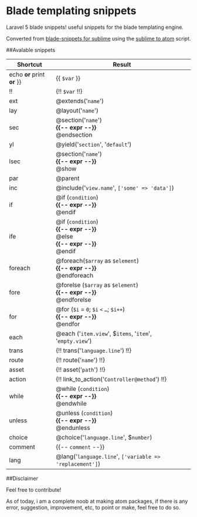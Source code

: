 # Blade templating snippets

Laravel 5 blade snippets! useful snippets for the blade templating engine.

Converted from [blade-snippets for sublime](https://github.com/dev4dev/blade-snippets)
using the [sublime to atom](https://github.com/james2doyle/sublime-to-atom-snippets) script.

##Avalable snippets

| Shortcut  | Result |
|-----------|--------|
| echo **or**	print **or** }}	| {{ `$var` }} |
| !!		| {!! `$var` !!}	|
| ext		| @extends('`name`') |
| lay		| @layout('`name`')  |
| sec		| @section('`name`') <br /> **{{-- expr --\}\}** <br /> @endsection    |
| yl		| @yield('`section`', '`default`') |
| lsec		| @section('`name`') <br /> **{{-- expr --\}\}** <br /> @show |
| par		| @parent	|
| inc		| @include('`view.name`', `['some' => 'data']`)  |
| if		| @if (`condition`) <br /> **{{-- expr --\}\}** <br /> @endif   |
| ife		| @if (`condition`) <br /> **{{-- expr --\}\}** <br /> @else <br /> **{{-- expr --\}\}** <br /> @endif  |
| foreach	| @foreach(`$array` as `$element`) <br /> **{{-- expr --\}\}** <br /> @endforeach  |
| fore		| @forelse (`$array` as `$element`) <br /> **{{-- expr --\}\}** <br /> @endforelse  |
| for		| @for (`$i` = `0`; `$i` `<` `…`; `$i++`) <br /> **{{-- expr --\}\}** <br /> @endfor  |
| each		| @each ('`item.view`', $`items`, '`item`', '`empty.view`')
| trans		| {!! trans('`language.line`') !!}	|
| route		| {!! route('`name`') !!}	|
| asset		| {!! asset('`path`') !!}	|
| action	| {!! link_to_action('`Controller@method`') !!}	|
| while		| @while (`condition`) <br /> **{{-- expr --\}\}** <br /> @endwhile  |
| unless	| @unless (`condition`) <br /> **{{-- expr --\}\}** <br /> @endunless  |
| choice	| @choice('`language.line`', $`number`)  |
| comment	| {{-- `comment` --}}	|
| lang		| @lang('`language.line`', `['variable => 'replacement']`)  |


##Disclaimer

Feel free to contribute!

As of today, i am a complete noob at making atom packages, if there is any error,
suggestion, improvement, etc, to point or make, feel free to do so.

